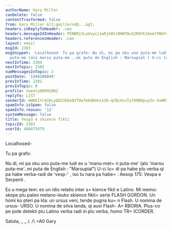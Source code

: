 ```yaml
---
authorName: Gary Miller
canDelete: false
contentTrasformed: false
from: Gary Miller &lt;gmillernd@...&gt;
headers.inReplyToHeader: .nan
headers.messageIdInHeader: PENBR2JLaUxyci1wRjk0SlNHWTNvX2RQYk1GemlPWGFnc1podzBOUUhycWdGWXd3MUF1QUBtYWlsLmdtYWlsLmNvbT4=
headers.referencesHeader: .nan
layout: email
msgId: 2383
msgSnippet: 'Localhosed- Tu pa grafo: Nu di, mi pa oku uno puta-me ludi ex u manu-metri
  puta-me (alo marsu puta-me ..mi puta de English : Marsupial ) U-ci ludi pa habe'
nextInTime: 2384
nextInTopic: 2385
numMessagesInTopic: 2
postDate: '1344200849'
prevInTime: 2382
prevInTopic: 0
profile: tweety08092002
replyTo: LIST
senderId: mWNGIYrA1KLyQG53bEeQVT0wfmkQ8ebs126-qCBi4cuTy199B8puyZn-4uWR9dXsrzkLl3GcGNG0fiKIijdjoB4axChHpoYu
spamInfo.isSpam: false
spamInfo.reason: '12'
systemMessage: false
title: Vespa e skience fikti
topicId: 2383
userId: 486875979
---
```


Localhosed-

Tu pa grafo:

Nu di, mi pa oku uno puta-me ludi ex u 'manu-met=
ri puta-me' (alo
'marsu puta-me'..mi puta de English : "Marsupial")
U-ci lu=
di pa habe plu verba qi pa habe verba-radi de 'vesp-' , iso tu
nara pa habe=
 : Aesop 175: Vespa e Serpenti .

Es u mega tem: es un idio relatio inter s=
kience fikti e Latino.  Mi
memo: skope plu paleo melano-leuko skience fikti=
 serie FLASH GORDON.
Un homi ko pteri pa kla: un ursus veni, tende pugna ku=
n Flash. U
nomina de ursus- URSO. U nomina de silva landa, qi auxi Flash-
A=
RBORIA. Plus-co pe pote detekti plu Latino verba radi in plu verba,
homo TR=
ICORDER.

Saluta,
_ _
/.
/\ =A0 Gary
#

